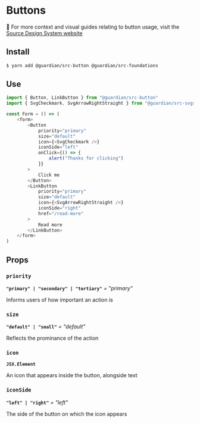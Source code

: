 # Buttons

📣 For more context and visual guides relating to button usage, visit the [Source Design System website](https://zeroheight.com/2a1e5182b/p/435225)

## Install

```sh
$ yarn add @guardian/src-button @guardian/src-foundations
```

## Use

```js
import { Button, LinkButton } from "@guardian/src-button"
import { SvgCheckmark, SvgArrowRightStraight } from "@guardian/src-svgs"

const Form = () => (
    <form>
        <Button
            priority="primary"
            size="default"
            icon={<SvgCheckmark />}
            iconSide="left"
            onClick={() => {
                alert("Thanks for clicking")
            }}
        >
            Click me
        </Button>
        <LinkButton
            priority="primary"
            size="default"
            icon={<SvgArrowRightStraight />}
            iconSide="right"
            href="/read-more"
        >
            Read more
        </LinkButton>
    </form>
)
```

## Props

### `priority`

**`"primary" | "secondary" | "tertiary"`** _= "primary"_

Informs users of how important an action is

### `size`

**`"default" | "small"`** _= "default"_

Reflects the prominance of the action

### `icon`

**`JSX.Element`**

An icon that appears inside the button, alongside text

### `iconSide`

**`"left" | "right"`** _= "left"_

The side of the button on which the icon appears
